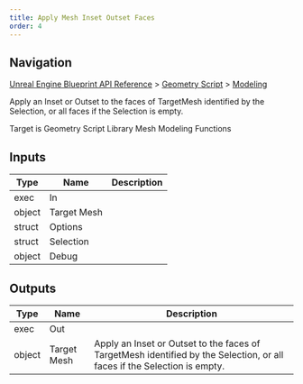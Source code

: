 ```yaml
---
title: Apply Mesh Inset Outset Faces
order: 4
---
```

## Navigation

[Unreal Engine Blueprint API Reference](https://dev.epicgames.com/documentation/en-us/unreal-engine/BlueprintAPI) > [Geometry Script](https://dev.epicgames.com/documentation/en-us/unreal-engine/BlueprintAPI/GeometryScript) > [Modeling](https://dev.epicgames.com/documentation/en-us/unreal-engine/BlueprintAPI/GeometryScript/Modeling)

Apply an Inset or Outset to the faces of TargetMesh identified by the Selection, or all faces if the Selection is empty.

Target is Geometry Script Library Mesh Modeling Functions

## Inputs

| Type | Name | Description |
| --- | --- | --- |
| exec | In |  |
| object | Target Mesh |  |
| struct | Options |  |
| struct | Selection |  |
| object | Debug |  |

## Outputs

| Type | Name | Description |
| --- | --- | --- |
| exec | Out |  |
| object | Target Mesh | Apply an Inset or Outset to the faces of TargetMesh identified by the Selection, or all faces if the Selection is empty. |
